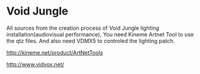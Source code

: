 # Void Jungle

All sources from the creation process of Void Jungle lighting installation(audiovisual performance), 
You need Kineme Artnet Tool to use the qtz files. And also need VDMX5 to controled the lighting patch.

http://kineme.net/product/ArtNetTools

http://www.vidvox.net/
